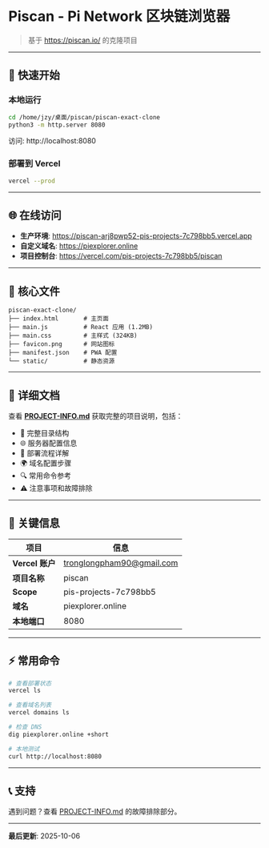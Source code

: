 # Piscan - Pi Network 区块链浏览器

> 基于 https://piscan.io/ 的克隆项目

---

## 🚀 快速开始

### 本地运行
```bash
cd /home/jzy/桌面/piscan/piscan-exact-clone
python3 -m http.server 8080
```

访问: http://localhost:8080

### 部署到 Vercel
```bash
vercel --prod
```

---

## 🌐 在线访问

- **生产环境**: https://piscan-arj8pwp52-pis-projects-7c798bb5.vercel.app
- **自定义域名**: https://piexplorer.online
- **项目控制台**: https://vercel.com/pis-projects-7c798bb5/piscan

---

## 📁 核心文件

```
piscan-exact-clone/
├── index.html       # 主页面
├── main.js          # React 应用 (1.2MB)
├── main.css         # 主样式 (324KB)
├── favicon.png      # 网站图标
├── manifest.json    # PWA 配置
└── static/          # 静态资源
```

---

## 📝 详细文档

查看 **[PROJECT-INFO.md](./PROJECT-INFO.md)** 获取完整的项目说明，包括：

- 📂 完整目录结构
- 🌐 服务器配置信息
- 🔧 部署流程详解
- 🌍 域名配置步骤
- 🔍 常用命令参考
- ⚠️ 注意事项和故障排除

---

## 🔑 关键信息

| 项目 | 信息 |
|------|------|
| **Vercel 账户** | tronglongpham90@gmail.com |
| **项目名称** | piscan |
| **Scope** | pis-projects-7c798bb5 |
| **域名** | piexplorer.online |
| **本地端口** | 8080 |

---

## ⚡ 常用命令

```bash
# 查看部署状态
vercel ls

# 查看域名列表
vercel domains ls

# 检查 DNS
dig piexplorer.online +short

# 本地测试
curl http://localhost:8080
```

---

## 📞 支持

遇到问题？查看 [PROJECT-INFO.md](./PROJECT-INFO.md) 的故障排除部分。

---

**最后更新**: 2025-10-06

